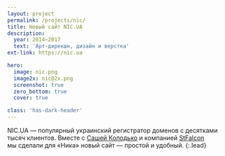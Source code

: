 ```yaml
---
layout: project
permalink: /projects/nic/
title: Новый сайт NIC.UA
description:
  year: 2014–2017
  text: 'Арт-дирекшн, дизайн и верстка'
ext-link: https://nic.ua

hero:
  image: nic.png
  image2x: nic@2x.png
  screenshot: true
  zero_bottom: true
  cover: true

class: 'has-dark-header'
---
```


NIC.UA — популярный украинский регистратор доменов с десятками тысяч клиентов. Вместе с [Сашей Колодько](http://alexkolodko.com) и компанией [StFalcon](http://stfalcon.com/) мы сделали для «Ника» новый сайт — простой и удобный.
{:.lead}


